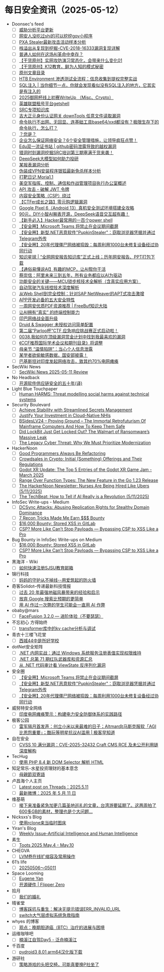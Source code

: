 # 每日安全资讯（2025-05-12）

- Doonsec's feed
  - [ ] [威胁分析平台更新](https://mp.weixin.qq.com/s?__biz=Mzk0NDI2MTQzMw==&mid=2247484663&idx=1&sn=e58f71e4b49d634c7d285bd02f291a72)
  - [ ] [网安人没吃过shi的可以挖挖gov小程序](https://mp.weixin.qq.com/s?__biz=MzkwMTcwNzEwOA==&mid=2247483775&idx=1&sn=bfb4544ddf2645360c2199728646d1aa)
  - [ ] [PXA Stealer最新攻击活动样本分析](https://mp.weixin.qq.com/s?__biz=MzU4NTY4MDEzMw==&mid=2247494102&idx=1&sn=5516a2721e433c526b1afa2677656037)
  - [ ] [栈溢出从复现到挖掘-CVE-2018-16333漏洞复现详解](https://mp.weixin.qq.com/s?__biz=Mzg2NDcwNjkzNw==&mid=2247487502&idx=1&sn=20724856905cdf62df94314268764232)
  - [ ] [普通人如何在这场AI革命中幸存？](https://mp.weixin.qq.com/s?__biz=MzU3NjQ5NTIxNg==&mid=2247485814&idx=1&sn=88c7704907d8ca8c0e1d3e78945c6734)
  - [ ] [【干货原创】实网攻防演习常态化，会带来什么变化01](https://mp.weixin.qq.com/s?__biz=MzU3NjQ5NTIxNg==&mid=2247485814&idx=3&sn=e5aee07ecd7d723d68cd08648c587de4)
  - [ ] [【干货原创】K12教育，鲜为人知的模式秘密](https://mp.weixin.qq.com/s?__biz=MzU3NjQ5NTIxNg==&mid=2247485814&idx=4&sn=d1554488c5f2f2bed0b204ca917308d8)
  - [ ] [原创文章目录](https://mp.weixin.qq.com/s?__biz=MzU3NjQ5NTIxNg==&mid=2247485814&idx=5&sn=5daff0135c7c83a4c6f4fc849af8b6e3)
  - [ ] [HTB Environment 渗透测试全流程：信息收集到提权完整实战](https://mp.weixin.qq.com/s?__biz=Mzk1Nzk3MjA5Ng==&mid=2247485522&idx=1&sn=8875142ddfaf77b67b94b4f3ea5b45a6)
  - [ ] [SQL注入 | 当你细节一点，你就会发现看似没有SQL注入的地方，它其实是有注入的](https://mp.weixin.qq.com/s?__biz=Mzk0NzQxNzY2OQ==&mid=2247489475&idx=1&sn=f0763877e096bb2f8779d5da1f2e351a)
  - [ ] [2025御网杯线上初赛WriteUp （Misc、Crypto）](https://mp.weixin.qq.com/s?__biz=MzU3MzEwMTQ3NQ==&mid=2247507653&idx=1&sn=0d316d5a8e296602dd23ff280919e4cf)
  - [ ] [英雄联盟租号平台getshell](https://mp.weixin.qq.com/s?__biz=Mzg2ODYxMzY3OQ==&mid=2247519295&idx=1&sn=a0bebd5092341ad87a6e4db45002d28b)
  - [ ] [SRC专项知识库](https://mp.weixin.qq.com/s?__biz=Mzg2ODYxMzY3OQ==&mid=2247519295&idx=2&sn=7dd924bf4e4b21e8f46e1348a2d0ef52)
  - [ ] [吉大正元身份认证网关 downTools 任意文件读取漏洞](https://mp.weixin.qq.com/s?__biz=MzkzNzMxODkzMw==&mid=2247485789&idx=1&sn=aaf909933f3ec246329ed13d7578c3b5)
  - [ ] [命令执行不出网、无回显、连基础工具base64/xxd都没有？极限生存下的命令执行，怎么打？](https://mp.weixin.qq.com/s?__biz=MzIzMTIzNTM0MA==&mid=2247497580&idx=1&sn=c77028340ad979d0182045d5796a3826)
  - [ ] [？您是？](https://mp.weixin.qq.com/s?__biz=MzkyOTQzNjIwNw==&mid=2247492288&idx=1&sn=4795ea6ac819ab1697ad6452b1de9ff9)
  - [ ] [企业怎么保证网络安全？6个安全管理措施，让领导疯狂点赞！](https://mp.weixin.qq.com/s?__biz=MzkzMzE5OTQzMA==&mid=2247486513&idx=1&sn=f643a8d96f35c104e1d25ffc20ec7046)
  - [ ] [Edu双一流证书站 |  github密码泄露导致的越权漏洞](https://mp.weixin.qq.com/s?__biz=MzkyNTUyNTE5OA==&mid=2247486927&idx=1&sn=88fd42417284d98b5c427404832afd6f)
  - [ ] [猎洞时刻漏洞挖掘SRC培训第三期塞满干货来袭！](https://mp.weixin.qq.com/s?__biz=MzkyNTUyNTE5OA==&mid=2247486927&idx=2&sn=8307176025613e1808289ac6b0fba9d2)
  - [ ] [DeepSeek大模型如何助力投研](https://mp.weixin.qq.com/s?__biz=MjM5OTk4MDE2MA==&mid=2655278233&idx=1&sn=106e436b00f40568417d3ca62c05dd9a)
  - [ ] [某报表漏洞分析](https://mp.weixin.qq.com/s?__biz=Mzg2NTgzMDg1NA==&mid=2247484166&idx=1&sn=ea248bc37355933590a2ccaae38f7eca)
  - [ ] [伪装成VPN安装程序银狐最新免杀样本分析](https://mp.weixin.qq.com/s?__biz=MzA4ODEyODA3MQ==&mid=2247491913&idx=1&sn=973fe149b1e8cf3d1815ca55bc5d6e49)
  - [ ] [打靶日记 Moria1.1](https://mp.weixin.qq.com/s?__biz=Mzk1Nzc0MzY3NA==&mid=2247486759&idx=1&sn=e9699cf178ce6208669de95336a416c6)
  - [ ] [美空军指挥、控制、通信和作战管理项目执行办公室概述](https://mp.weixin.qq.com/s?__biz=MzI1OTExNDY1NQ==&mid=2651621099&idx=1&sn=b892715b716249d5c562bdd19ccd2be6)
  - [ ] [API 攻击 - 破解 JWT 令牌](https://mp.weixin.qq.com/s?__biz=MzAxMjYyMzkwOA==&mid=2247529723&idx=1&sn=eca8e2ef1efe5c246f27cb68a6c1ab9d)
  - [ ] [内容安全策略（CSP）绕过](https://mp.weixin.qq.com/s?__biz=MzAxMjYyMzkwOA==&mid=2247529723&idx=2&sn=025b6eeca80f3220b8451c73e7425025)
  - [ ] [【CTFer成长之路】零元购逻辑漏洞](https://mp.weixin.qq.com/s?__biz=Mzg5NTU2NjA1Mw==&mid=2247502141&idx=1&sn=f372a42f927527cbe6c164a6df175c6e)
  - [ ] [Google Pixel 6（Android 13）真机安全测试环境搭建全攻略](https://mp.weixin.qq.com/s?__biz=Mzg2NTkwODU3Ng==&mid=2247515328&idx=1&sn=65fd50236484690f5169de05ea468642)
  - [ ] [90元，DIY小智AI腕表开源，DeepSeek语音交互超有趣！](https://mp.weixin.qq.com/s?__biz=MjM5OTA4MzA0MA==&mid=2454938198&idx=1&sn=610660458691719295550520d33ab0dd)
  - [ ] [【新手必入】Hacker最常用的一百个power shell](https://mp.weixin.qq.com/s?__biz=Mzg4NzgyODEzNQ==&mid=2247489237&idx=1&sn=72d4d2d09d2c8b4bc136cc587cb9c3eb)
  - [ ] [【安全圈】Microsoft Teams 将禁止在会议期间截屏](https://mp.weixin.qq.com/s?__biz=MzIzMzE4NDU1OQ==&mid=2652069558&idx=1&sn=2987948da429aca3ced7a01f29894350)
  - [ ] [【安全圈】新型.NET恶意软件\"PupkinStealer\"：窃取浏览器凭据并通过Telegram外传](https://mp.weixin.qq.com/s?__biz=MzIzMzE4NDU1OQ==&mid=2652069558&idx=2&sn=98a85cb1368ce09d81bbe5fdb0e703ae)
  - [ ] [【安全圈】20年代理僵尸网络被捣毁：每周利用1000台未修复设备经过协同行动](https://mp.weixin.qq.com/s?__biz=MzIzMzE4NDU1OQ==&mid=2652069558&idx=3&sn=753a6001c974bfd4de18ddbe1cd2aecb)
  - [ ] [知识星球 | “全网网安报告知识库”正式上线；历年网安报告、PPT打包下载](https://mp.weixin.qq.com/s?__biz=MzU5ODgzNTExOQ==&mid=2247639421&idx=1&sn=0ccaf61964645219e74929b0e63b5c54)
  - [ ] [【通俗易懂说AI】有趣的MCP，让AI帮你干活](https://mp.weixin.qq.com/s?__biz=MzI3NDYwMzI4Mg==&mid=2247486816&idx=1&sn=4911868dfc7feab9bfda37aadc795dc3)
  - [ ] [蔡崇信：阿里未来三到五年，所有业务都应以AI为驱动](https://mp.weixin.qq.com/s?__biz=MzIxMDIwODM2MA==&mid=2653932106&idx=1&sn=97ee1f17ea930d214b5a0f8d5464255f)
  - [ ] [功能安全的关键——MCU锁步核技术全解析（含真实应用方案）](https://mp.weixin.qq.com/s?__biz=MzIzOTc2OTAxMg==&mid=2247554707&idx=1&sn=47819c91c15d7448c3608ca14db09e0c)
  - [ ] [自动驾驶汽车线控技术深度解析](https://mp.weixin.qq.com/s?__biz=MzIzOTc2OTAxMg==&mid=2247554707&idx=2&sn=36435abdb11c2779c0bc876f6f94cbeb)
  - [ ] [从Web Shell到完全控制：针对SAP NetWeaver的APT式攻击激增](https://mp.weixin.qq.com/s?__biz=MjM5NjA0NjgyMA==&mid=2651320593&idx=1&sn=1f7bd0ff6ad57e4560a9adb8e50b1c40)
  - [ ] [APP开发必备的五大安全特性](https://mp.weixin.qq.com/s?__biz=MjM5NjA0NjgyMA==&mid=2651320593&idx=2&sn=15d171537b9f80e1754ac4e4774281e0)
  - [ ] [一周网安优质PDF资源推荐 | FreeBuf知识大陆](https://mp.weixin.qq.com/s?__biz=MjM5NjA0NjgyMA==&mid=2651320593&idx=3&sn=e53df522311e9afa245ed2da27a0bded)
  - [ ] [让AI拥有“真实” 的终端控制能力](https://mp.weixin.qq.com/s?__biz=MzkyNzUzMjM1NQ==&mid=2247484867&idx=1&sn=f8316abe34bd64bc95e274d3adb7b534)
  - [ ] [印巴网络战全面升级](https://mp.weixin.qq.com/s?__biz=MjM5OTk4MDE2MA==&mid=2655278211&idx=1&sn=3e43eb1ec6808e51016a3633b756380c)
  - [ ] [Druid & Swagger 未授权访问简单配置](https://mp.weixin.qq.com/s?__biz=MzkwMzQyMTg5OA==&mid=2247487262&idx=1&sn=74e8b05ddb1856c55ca6fa1db0cf653a)
  - [ ] [第二届“Parloo杯”CTF 应急响应挑战赛正式启动啦！](https://mp.weixin.qq.com/s?__biz=MzkxNjQyODY5MA==&mid=2247487236&idx=1&sn=e2281f4f64e77007440e6cb209a32a1c)
  - [ ] [0038.我如何在顶级漏洞赏金计划中找到我最喜欢的漏洞](https://mp.weixin.qq.com/s?__biz=MzA4NDQ5NTU0MA==&mid=2647690710&idx=1&sn=fc4cae87be57161eff78f17fe0bfcd8b)
  - [ ] [《CCF推荐国际学术会议和期刊目录》将调整](https://mp.weixin.qq.com/s?__biz=MzI2NDg5NjY0OA==&mid=2247491446&idx=1&sn=49cee42de30e8a47d3564d83bc09ebbe)
  - [ ] [母亲节 “温情陷阱”：当心个人信息泄露](https://mp.weixin.qq.com/s?__biz=MzI5NTM4OTQ5Mg==&mid=2247635787&idx=1&sn=f3379d59e89891c839eae1ddfe359017)
  - [ ] [某学者欲偷敏感数据，国安部披露！](https://mp.weixin.qq.com/s?__biz=MzI5NTM4OTQ5Mg==&mid=2247635787&idx=2&sn=c2634dd1d5ee54fe1c6b48e5a29b7e7e)
  - [ ] [巴基斯坦对印度发起网络攻击，致其约70%电网瘫痪](https://mp.weixin.qq.com/s?__biz=MzI5NTM4OTQ5Mg==&mid=2247635787&idx=3&sn=2d1e6c99894dd3b25ea34605c62603a4)
- SecWiki News
  - [ ] [SecWiki News 2025-05-11 Review](http://www.sec-wiki.com/?2025-05-11)
- No Headback
  - [ ] [开源软件供应链安全的五十年(译)](http://xargin.com/open-source-supply-chain-security/)
- Light Blue Touchpaper
  - [ ] [Human HARMS: Threat modelling social harms against technical systems](https://www.lightbluetouchpaper.org/2025/05/11/human-harms-threat-modelling-social-harms-against-technical-systems/)
- Security Boulevard
  - [ ] [Achieve Stability with Streamlined Secrets Management](https://securityboulevard.com/2025/05/achieve-stability-with-streamlined-secrets-management/?utm_source=rss&utm_medium=rss&utm_campaign=achieve-stability-with-streamlined-secrets-management)
  - [ ] [Justify Your Investment in Cloud-Native NHIs](https://securityboulevard.com/2025/05/justify-your-investment-in-cloud-native-nhis/?utm_source=rss&utm_medium=rss&utm_campaign=justify-your-investment-in-cloud-native-nhis)
  - [ ] [BSidesLV24 – Proving Ground –  The Immortal Retrofuturism Of Mainframe Computers And How To Keep Them Safe](https://securityboulevard.com/2025/05/bsideslv24-proving-ground-the-immortal-retrofuturism-of-mainframe-computers-and-how-to-keep-them-safe/?utm_source=rss&utm_medium=rss&utm_campaign=bsideslv24-proving-ground-the-immortal-retrofuturism-of-mainframe-computers-and-how-to-keep-them-safe)
  - [ ] [Did LockBit Just Get Locked Out? The Walmart of Ransomware’s Massive Leak](https://securityboulevard.com/2025/05/did-lockbit-just-get-locked-out-the-walmart-of-ransomwares-massive-leak/?utm_source=rss&utm_medium=rss&utm_campaign=did-lockbit-just-get-locked-out-the-walmart-of-ransomwares-massive-leak)
  - [ ] [The Legacy Cyber Threat: Why We Must Prioritize Modernization](https://securityboulevard.com/2025/05/the-legacy-cyber-threat-why-we-must-prioritize-modernization/?utm_source=rss&utm_medium=rss&utm_campaign=the-legacy-cyber-threat-why-we-must-prioritize-modernization)
- HackerNoon
  - [ ] [Good Programmers Always Be Refactoring](https://hackernoon.com/good-programmers-always-be-refactoring?source=rss)
  - [ ] [Crowdsales in Crypto: Initial (Something) Offerings and Their Regulations](https://hackernoon.com/crowdsales-in-crypto-initial-something-offerings-and-their-regulations?source=rss)
  - [ ] [Godot XR Update: The Top 5 Entries of the Godot XR Game Jam - March 2025](https://hackernoon.com/godot-xr-update-the-top-5-entries-of-the-godot-xr-game-jam-march-2025?source=rss)
  - [ ] [Range Over Function Types: The New Feature in the Go 1.23 Release](https://hackernoon.com/range-over-function-types-the-new-feature-in-the-go-123-release?source=rss)
  - [ ] [The HackerNoon Newsletter: Nurses Are Being Hired Like Ubers (5/11/2025)](https://hackernoon.com/5-11-2025-newsletter?source=rss)
  - [ ] [The TechBeat: How to Tell if AI Really is a Revolution (5/11/2025)](https://hackernoon.com/5-11-2025-techbeat?source=rss)
- InfoSec Write-ups - Medium
  - [ ] [DCSync Attacks: Abusing Replication Rights for Stealthy Domain Dominance](https://infosecwriteups.com/dcsync-attacks-abusing-replication-rights-for-stealthy-domain-dominance-944df906eb9e?source=rss----7b722bfd1b8d---4)
  - [ ] [7 Recon Tricks Made Me Earn $$$ Bounty](https://infosecwriteups.com/7-recon-tricks-made-me-earn-bounty-dc46b32724a6?source=rss----7b722bfd1b8d---4)
  - [ ] [$16,000 Bounty: Stored XSS in GitLab](https://infosecwriteups.com/16-000-bounty-stored-xss-in-gitlab-a0f57e5c4245?source=rss----7b722bfd1b8d---4)
  - [ ] [CSP? More Like Can’t Stop Payloads  — Bypassing CSP to XSS Like a Pro](https://infosecwriteups.com/csp-more-like-cant-stop-payloads-bypassing-csp-to-xss-like-a-pro-90d27c2c3a40?source=rss----7b722bfd1b8d---4)
- Bug Bounty in InfoSec Write-ups on Medium
  - [ ] [$16,000 Bounty: Stored XSS in GitLab](https://infosecwriteups.com/16-000-bounty-stored-xss-in-gitlab-a0f57e5c4245?source=rss----7b722bfd1b8d--bug_bounty)
  - [ ] [CSP? More Like Can’t Stop Payloads  — Bypassing CSP to XSS Like a Pro](https://infosecwriteups.com/csp-more-like-cant-stop-payloads-bypassing-csp-to-xss-like-a-pro-90d27c2c3a40?source=rss----7b722bfd1b8d--bug_bounty)
- 黑海洋 - Wiki
  - [ ] [如何快速注册SJSU教育邮箱](https://blog.upx8.com/4797)
- 锦行科技
  - [ ] [妈妈的守护从不掉线--用爱筑起的防火墙](https://mp.weixin.qq.com/s?__biz=MzIxNTQxMjQyNg==&mid=2247494016&idx=1&sn=371ac2685fece5c78a11e33aaff2d5e7&subscene=0)
- 奇客Solidot–传递最新科技情报
  - [ ] [过去 20 年最强地磁风暴带来的经验和启示](https://www.solidot.org/story?sid=81259)
  - [ ] [放弃 Google 搜索比预期的更简单](https://www.solidot.org/story?sid=81258)
  - [ ] [用 AI 作过一次弊的学生可能会一直用 AI 作弊](https://www.solidot.org/story?sid=81257)
- obaby@mars
  - [ ] [FaceFusion 3.2.0 — 进阶体验（不要瑟瑟）](https://h4ck.org.cn/2025/05/20664)
- 不忘初心 方得始终
  - [ ] [transformer库中的kv cache分析与调试](http://terenceli.github.io/%E6%8A%80%E6%9C%AF/2025/05/11/kvcache-intro)
- 青衣十三楼飞花堂
  - [ ] [西城44中是所好学校](https://mp.weixin.qq.com/s?__biz=MzUzMjQyMDE3Ng==&mid=2247488277&idx=1&sn=ecefe8f97d071a4d7fd026e43b841fe8&subscene=0)
- dotNet安全矩阵
  - [ ] [.NET 内网实战：通过 Windows 系统服务注册表值实现权限维持](https://mp.weixin.qq.com/s?__biz=MzUyOTc3NTQ5MA==&mid=2247499641&idx=1&sn=7afbdf6d26129d1e85536d3c0085609a&subscene=0)
  - [ ] [.NET 总第 71 期红队武器库和资源汇总](https://mp.weixin.qq.com/s?__biz=MzUyOTc3NTQ5MA==&mid=2247499641&idx=2&sn=aa591d98a71f78639e94ab761baece63&subscene=0)
  - [ ] [从 .NET 代码审计看 ViewState 反序列化漏洞](https://mp.weixin.qq.com/s?__biz=MzUyOTc3NTQ5MA==&mid=2247499641&idx=3&sn=d7f3a802ba857dfd318ec850e660210b&subscene=0)
- 安全圈
  - [ ] [【安全圈】Microsoft Teams 将禁止在会议期间截屏](https://mp.weixin.qq.com/s?__biz=MzIzMzE4NDU1OQ==&mid=2652069558&idx=1&sn=2987948da429aca3ced7a01f29894350&subscene=0)
  - [ ] [【安全圈】新型.NET恶意软件"PupkinStealer"：窃取浏览器凭据并通过Telegram外传](https://mp.weixin.qq.com/s?__biz=MzIzMzE4NDU1OQ==&mid=2652069558&idx=2&sn=98a85cb1368ce09d81bbe5fdb0e703ae&subscene=0)
  - [ ] [【安全圈】20年代理僵尸网络被捣毁：每周利用1000台未修复设备经过协同行动](https://mp.weixin.qq.com/s?__biz=MzIzMzE4NDU1OQ==&mid=2652069558&idx=3&sn=753a6001c974bfd4de18ddbe1cd2aecb&subscene=0)
- 威努特安全网络
  - [ ] [印度电网瘫痪警示：构建电力安全防御体系的实践路径](https://mp.weixin.qq.com/s?__biz=MzAwNTgyODU3NQ==&mid=2651132964&idx=1&sn=2726985923f0e7b7d147fa852391bf6e&subscene=0)
- 极客公园
  - [ ] [雷军隔月首发声：创立小米以来最难的日子；Altman向马斯克服软「AGI比恩怨重要」；酷玩等明星抗议AI滥用 | 极客早知道](https://mp.weixin.qq.com/s?__biz=MTMwNDMwODQ0MQ==&mid=2653079046&idx=1&sn=9c8fbf0a34005b08dc7b1462cfb8f2cb&subscene=0)
- 自在安全
  - [ ] [CVSS 10 满分漏洞：CVE-2025-32432 Craft CMS RCE 及未公开利用链深度解构](https://mp.weixin.qq.com/s?__biz=Mzk0NTU5Mjg0Ng==&mid=2247492026&idx=1&sn=a45585cfb3c85bb1d0d2101a1ff10b41&subscene=0)
- TecHug
  - [ ] [使用 PHP 8.4 新 DOM Selector 解析 HTML](https://www.techug.com/post/parsing-html-with-php-8-4/)
- 知足常乐-水星投资理财的基本意念
  - [ ] [母親節双寄語](http://mercurychong.blogspot.com/2025/05/blog-post_10.html)
- 卢昌海个人主页
  - [ ] [Latest post on Threads：2025.5.11](https://www.changhai.org/articles/miscellaneous/eblog/202505.php#latest)
  - [ ] [最新微博：2025 年 5 月 11 日](https://www.changhai.org/articles/miscellaneous/blog/202505.php#latest)
- 维基萌
  - [ ] [接下来准备紧急加更几篇圣地巡礼的文章，台湾游要延期了。这两周拍了600多GB的素材，整理也是个大问题...](https://www.wikimoe.com/post/sw4fvqkk)
- Nicksxs's Blog
  - [ ] [使用rclone来当临时图床](https://nicksxs.me/2025/05/11/%E4%BD%BF%E7%94%A8rclone%E6%9D%A5%E5%BD%93%E4%B8%B4%E6%97%B6%E5%9B%BE%E5%BA%8A/)
- Yiran's Blog
  - [ ] [Weekly Issue-Artificial Intelligence and Human Intelligence](https://zdyxry.github.io/2025/05/11/Weekly-Issue-Artificial-Intelligence-and-Human-Intelligence/)
- 素生
  - [ ] [Toots 2025 May.4 - May.10](http://z.arlmy.me/posts/MastodonArchives/2025/MastodonTootsArchives_20250510/)
- CHEGVA
  - [ ] [LVM卷在线扩缩容及常用操作](https://chegva.com/6365.html)
- 61’s life
  - [ ] [20250506～05011](https://61.life/2025/0506)
- Space Looming
  - [ ] [Eugene Yan](http://localhost:1313/posts/eugene-yan/)
  - [ ] [开源硬件 | Flipper Zero](http://localhost:1313/posts/flipper-zero/)
- 拾月
  - [ ] [我们的婚礼](https://www.skyue.com/25051116.html)
- 晴雀堂
  - [ ] [博客踩坑与重生：解决无提示错误ERR_INVALID_URL](https://blog.nbplus.eu.org/posts/undefined.html)
  - [ ] [switch大气层虚拟系统急救指南](https://blog.nbplus.eu.org/posts/18424.html)
- whyes 的博客
  - [ ] [观点：晚期胆道癌（BTC）治疗的进展与困境](http://whyes.org/2025/viewpoint-btc)
- 运维咖啡吧
  - [ ] [楠溪江自驾Day5 - 泛舟楠溪江](https://blog.ops-coffee.cn/r/city-china-zhejiang-wenzhou-yongjia-nanxijiang-05.html)
- 千百度
  - [ ] [pydroid3 8.01 arm64汉化版下载](https://blog.qaiu.top/archives/pydroid3v801cn)
- 游研社
  - [ ] [策略游戏的头把交椅，可能真要换P社坐了](https://www.yystv.cn/p/12839)
